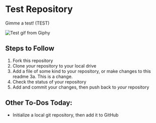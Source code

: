 # Test Repository

Gimme a test! (TEST)

![Test gif from Giphy](http://giphygifs.s3.amazonaws.com/media/gw3IWyGkC0rsazTi/giphy.gif)

## Steps to Follow

1. Fork this repository
2. Clone _your_ repository to your local drive
3. Add a file of some kind to your repository, or make changes to this readme
3a. This is a change.
4. Check the status of your repository
5. Add and commit your changes, then push back to _your_ repository

## Other To-Dos Today:

- Initialize a local git repository, then add it to GitHub
